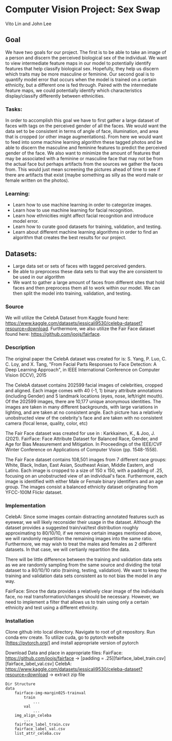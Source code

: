 # Computer Vision Project: Sex Swap

Vito Lin and John Lee

## Goal
We have two goals for our project. The first is to be able to take an image of a person and discern the perceived biological sex of the individual. We want to view intermediate feature maps in our model to potentially identify features that help classify biological sex. Hopefully, they help us discern which traits may be more masculine or feminine. Our second goal is to quantify model error that occurs when the model is trained on a certain ethnicity, but a different one is fed through. Paired with the intermediate feature maps, we could potentially identify which characteristics display/classify differently between ethnicities.
 

### Tasks:
In order to accomplish this goal we have to first gather a large dataset of faces with tags on the perceived gender of all the faces. We would want the data set to be consistent in terms of angle of face, illumination, and area that is cropped (or other image augmentations). From here we would want to feed into some machine learning algorithm these tagged photos and be able to discern the masculine and feminine features to predict the perceived gender of the face. 
    We also want to minimize the amount of features that may be associated with a feminine or masculine face that may not be from the actual face but perhaps artifacts from the sources we gather the faces from. This would just mean screening the pictures ahead of time to see if there are artifacts that exist (maybe something as silly as the word male or female written on the photos).

### Learning:
* Learn how to use machine learning in order to categorize images.
* Learn how to use machine learning for facial recognition.
* Learn how ethnicities might affect facial recognition and introduce model error.
* Learn how to curate good datasets for training, validation, and testing. 
* Learn about different machine learning algorithms in order to find an algorithm that creates the best results for our project.

## Datasets:
* Large data set or sets of faces with tagged perceived genders.
* Be able to preprocess these data sets to that way the are consistent to be used in our algorithm
* We want to gather a large amount of faces from different sites that hold faces and then preprocess them all to work within our model. We can then split the model into training, validation, and testing.


### Source
We will utilize the CelebA Dataset from Kaggle found here: https://www.kaggle.com/datasets/jessicali9530/celeba-dataset?resource=download.
Furthermore, we also utilize the Fair Face dataset found here: https://github.com/joojs/fairface.

### Description
The original paper the CelebA dataset was created for is:
S. Yang, P. Luo, C. C. Loy, and X. Tang, "From Facial Parts Responses to Face Detection: A Deep Learning Approach", in IEEE International Conference on Computer Vision (ICCV), 2015

The CelebA dataset contains 202599 facial images of celebrities, cropped and aligned. Each image comes with 40 (-1, 1) binary attribute annotations (including Gender) and 5 landmark locations (eyes, nose, left/right mouth). Of the 202599 images, there are 10,177 unique anonymous identities.
The images are taken in many different backgrounds, with large variations in lighting, and are taken at no consistent angle. Each picture has a relatively unobstructed view of the celebrity's face and are taken with no consistent camera (focal lense, quality, color, etc)

The Fair Face dataset was created for use in :
Karkkainen, K., & Joo, J. (2021). FairFace: Face Attribute Dataset for Balanced Race, Gender, and Age for Bias Measurement and Mitigation. In Proceedings of the IEEE/CVF Winter Conference on Applications of Computer Vision (pp. 1548-1558).

The Fair Face dataset contains 108,501 images from 7 different race groups: White, Black, Indian, East Asian, Southeast Asian, Middle Eastern, and Latino. Each image is cropped to a size of 150 x 150, with a padding of .25, focusing on an unobstructed view of an individual's face. Furthermore, each image is identified with either Male or Female binary identifiers and an age group. The images consist a balanced ethnicity dataset originating from YFCC-100M Flickr dataset.


### Implementation
CelebA:
Since some images contain distracting annotated features such as eyewear, we will likely reconsider their usage in the dataset.
Although the dataset provides a suggested train/val/test distribution roughly approximating to 80/10/10, if we remove certain images mentioned above, we will randomly repartition the remaining images into the same ratio. Furthermore, we may wish to treat the males and females as 2 different datasets. In that case, we will certianly repartition the data.

There will be little difference between the training and validation data sets as we are randomly sampling from the same source and dividing the total dataset to a 80/10/10 ratio (training, testing, validation). We want to keep the training and validation data sets consistent as to not bias the model in any way.

FairFace:
Since the data provides a relatively clear image of the individuals face, no real transformation/changes should be necessary. However, we need to implement a filter that allows us to train using only a certain ethnicity and test using a different ethnicity. 

### Installation
Clone github into local directory.
Navigate to root of git repository.
Run conda env create.
To utilize cuda, go to pytorch website [https://pytorch.org/] and install appropriate version of pytorch

Download Data and place in appropriate files:
    FairFace: https://github.com/joojs/fairface -> [padding = .25][fairface_label_train.csv][fairface_label_val.csv]
    CelebA: https://www.kaggle.com/datasets/jessicali9530/celeba-dataset?resource=download -> extract zip file

    Dir Structure
    data
        fairface-img-margin025-trainval
            train
                ...
            val
                ...
        img_align_celeba
            ...
        fairface_label_train.csv
        fairface_label_val.csv
        list_attr_celeba.csv